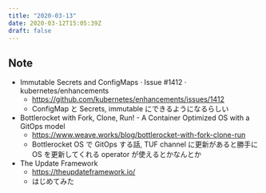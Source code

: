 ```yaml
---
title: "2020-03-13"
date: 2020-03-12T15:05:39Z
draft: false
---
```


## Note

* Immutable Secrets and ConfigMaps · Issue #1412 · kubernetes/enhancements
  * https://github.com/kubernetes/enhancements/issues/1412
  * ConfigMap と Secrets, immutable にできるようになるらしい
* Bottlerocket with Fork, Clone, Run! - A Container Optimized OS with a GitOps model
  * https://www.weave.works/blog/bottlerocket-with-fork-clone-run
  * Bottlerocket OS で GitOps する話, TUF channel に更新があると勝手に OS を更新してくれる operator が使えるとかなんとか
* The Update Framework
  * https://theupdateframework.io/
  * はじめてみた
